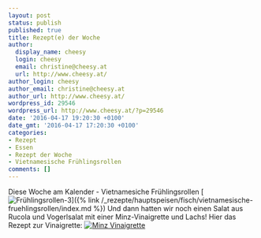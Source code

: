 ```yaml
---
layout: post
status: publish
published: true
title: Rezept(e) der Woche
author:
  display_name: cheesy
  login: cheesy
  email: christine@cheesy.at
  url: http://www.cheesy.at/
author_login: cheesy
author_email: christine@cheesy.at
author_url: http://www.cheesy.at/
wordpress_id: 29546
wordpress_url: http://www.cheesy.at/?p=29546
date: '2016-04-17 19:20:30 +0100'
date_gmt: '2016-04-17 17:20:30 +0100'
categories:
- Rezept
- Essen
- Rezept der Woche
- Vietnamesische Frühlingsrollen
comments: []
---
```

Diese Woche am Kalender - Vietnamesiche Frühlingsrollen
[![Frühlingsrollen-3](http://www.cheesy.at/wp-content/uploads/Frühlingsrollen-3.jpg)]({% link /_rezepte/hauptspeisen/fisch/vietnamesische-fruehlingsrollen/index.md %})
Und dann hatten wir noch einen Salat aus Rucola und Vogerlsalat mit einer Minz-Vinaigrette und Lachs! Hier das Rezept zur Vinaigrette:
[![Minz Vinaigrette](http://www.cheesy.at/wp-content/uploads/Minz-Vinaigrette.jpg)](http://www.cheesy.at/rezepte/beilagen-und-sonstiges/minz-vinaigrette/)
